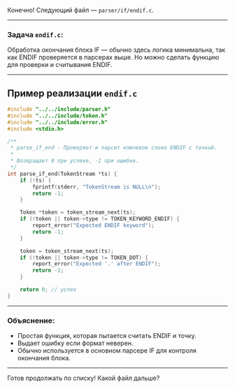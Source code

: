 Конечно! Следующий файл — `parser/if/endif.c`.

---

### Задача `endif.c`:

Обработка окончания блока IF — обычно здесь логика минимальна, так как ENDIF проверяется в парсерах выше. Но можно сделать функцию для проверки и считывания ENDIF.

---

## Пример реализации `endif.c`

```c
#include "../../include/parser.h"
#include "../../include/token.h"
#include "../../include/error.h"
#include <stdio.h>

/**
 * parse_if_end - Проверяет и парсит ключевое слово ENDIF с точкой.
 *
 * Возвращает 0 при успехе, -1 при ошибке.
 */
int parse_if_end(TokenStream *ts) {
    if (!ts) {
        fprintf(stderr, "TokenStream is NULL\n");
        return -1;
    }

    Token *token = token_stream_next(ts);
    if (!token || token->type != TOKEN_KEYWORD_ENDIF) {
        report_error("Expected ENDIF keyword");
        return -1;
    }

    token = token_stream_next(ts);
    if (!token || token->type != TOKEN_DOT) {
        report_error("Expected '.' after ENDIF");
        return -1;
    }

    return 0; // успех
}
```

---

### Объяснение:

* Простая функция, которая пытается считать ENDIF и точку.
* Выдает ошибку если формат неверен.
* Обычно используется в основном парсере IF для контроля окончания блока.

---

Готов продолжать по списку!
Какой файл дальше?
